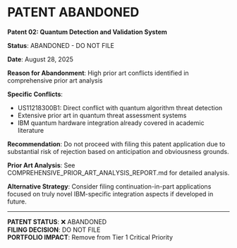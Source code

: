 # PATENT ABANDONED

**Patent 02: Quantum Detection and Validation System**

**Status**: ABANDONED - DO NOT FILE

**Date**: August 28, 2025

**Reason for Abandonment**: High prior art conflicts identified in comprehensive prior art analysis

**Specific Conflicts**:
- US11218300B1: Direct conflict with quantum algorithm threat detection
- Extensive prior art in quantum threat assessment systems
- IBM quantum hardware integration already covered in academic literature

**Recommendation**: Do not proceed with filing this patent application due to substantial risk of rejection based on anticipation and obviousness grounds.

**Prior Art Analysis**: See COMPREHENSIVE_PRIOR_ART_ANALYSIS_REPORT.md for detailed analysis.

**Alternative Strategy**: Consider filing continuation-in-part applications focused on truly novel IBM-specific integration aspects if developed in future.

---

**PATENT STATUS**: ❌ ABANDONED  
**FILING DECISION**: DO NOT FILE  
**PORTFOLIO IMPACT**: Remove from Tier 1 Critical Priority
